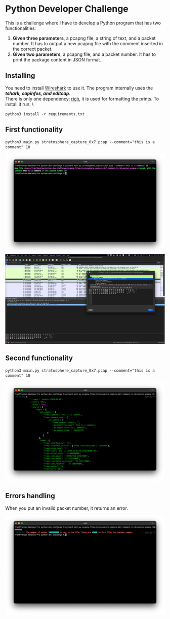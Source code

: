 # Python Developer Challenge

This is a challenge where I have to develop a Python program that has two functionalities:

1. **Given three parameters**, a pcapng file, a string of text, and a packet number. It has to output a new pcapng file with the comment inserted in the correct packet.
2. **Given two parameters**, a pcapng file, and a packet number. It has to print the package content in JSON format. 

## Installing
You need to install [Wireshark](https://tshark.dev/setup/install/#install-wireshark-with-a-package-manager) to use it. The program internally uses the _**tshark, capinfos, and editcap**_. \
There is only one dependency: [rich](https://github.com/willmcgugan/rich), it is used for formatting the prints. To install it run: \
```
python3 install -r requirements.txt
```

## First functionality
```
python3 main.py stratosphere_capture_0x7.pcap --comment="this is a comment" 10
```

![first functionality console pic](images/first_funct_console.png)
![first functionality wireshark pic](images/first_funct_wireshark.png)

## Second functionality

```
python3 main.py stratosphere_capture_0x7.pcap --comment="this is a comment" 10
```

![second functionality console pic](images/second_funct_console.png)

## Errors handling
When you put an invalid packet number, it returns an error.

![error when invalid packet number](images/error_console_packet_number.png)